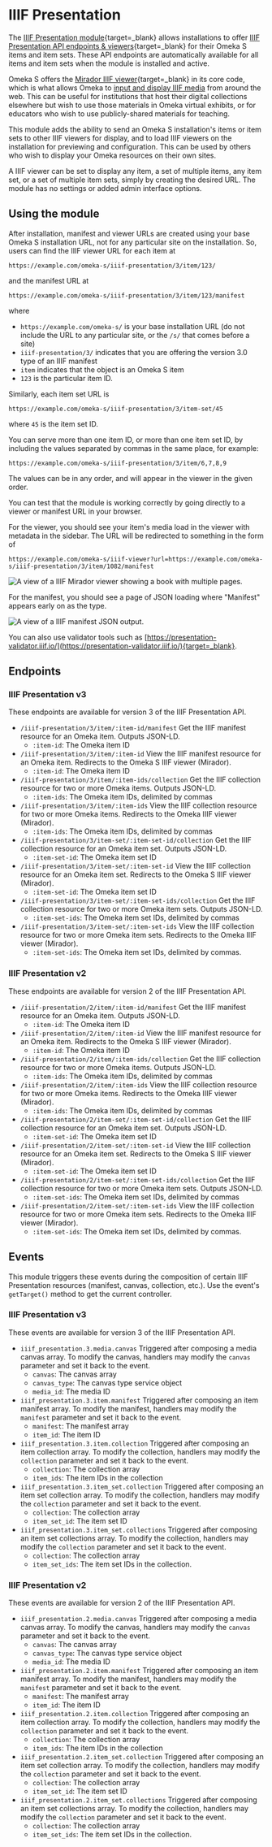 # IIIF Presentation

The [IIIF Presentation module](https://omeka.org/s/modules/IiifPresentation/){target=_blank} allows installations to offer [IIIF Presentation API endpoints & viewers](https://iiif.io/api/presentation/3.0/){target=_blank} for their Omeka S items and item sets. These API endpoints are automatically available for all items and item sets when the module is installed and active. 

Omeka S offers the [Mirador IIIF viewer](https://projectmirador.org/){target=_blank} in its core code, which is what allows Omeka to [input and display IIIF media](../content/media.md#add-media) from around the web. This can be useful for institutions that host their digital collections elsewhere but wish to use those materials in Omeka virtual exhibits, or for educators who wish to use publicly-shared materials for teaching. 

This module adds the ability to send an Omeka S installation's items or item sets to other IIIF viewers for display, and to load IIIF viewers on the installation for previewing and configuration. This can be used by others who wish to display your Omeka resources on their own sites. 

A IIIF viewer can be set to display any item, a set of multiple items, any item set, or a set of multiple item sets, simply by creating the desired URL. The module has no settings or added admin interface options. 

## Using the module

After installation, manifest and viewer URLs are created using your base Omeka S installation URL, not for any particular site on the installation. So, users can find the IIIF viewer URL for each item at 

`
https://example.com/omeka-s/iiif-presentation/3/item/123/
`

and the manifest URL at 

`
https://example.com/omeka-s/iiif-presentation/3/item/123/manifest
`

where 

- `https://example.com/omeka-s/` is your base installation URL (do not include the URL to any particular site, or the `/s/` that comes before a site)
- `iiif-presentation/3/` indicates that you are offering the version 3.0 type of an IIIF manifest
- `item` indicates that the object is an Omeka S item
- `123` is the particular item ID.

Similarly, each item set URL is

`
https://example.com/omeka-s/iiif-presentation/3/item-set/45
`

where `45` is the item set ID.

You can serve more than one item ID, or more than one item set ID, by including the values separated by commas in the same place, for example:

`
https://example.com/omeka-s/iiif-presentation/3/item/6,7,8,9
`

The values can be in any order, and will appear in the viewer in the given order.


You can test that the module is working correctly by going directly to a viewer or manifest URL in your browser. 

For the viewer, you should see your item's media load in the viewer with metadata in the sidebar. The URL will be redirected to something in the form of 

`
https://example.com/omeka-s/iiif-viewer?url=https://example.com/omeka-s/iiif-presentation/3/item/1082/manifest
`

![A view of a IIIF Mirador viewer showing a book with multiple pages.](modulesfiles/iiifpresentation_viewer.png)

For the manifest, you should see a page of JSON loading where "Manifest" appears early on as the type. 

![A view of a IIIF manifest JSON output.](modulesfiles/iiifpresentation_json.png)

You can also use validator tools such as [https://presentation-validator.iiif.io/](https://presentation-validator.iiif.io/){target=_blank}.

## Endpoints

### IIIF Presentation v3

These endpoints are available for version 3 of the IIIF Presentation API.

- `/iiif-presentation/3/item/:item-id/manifest`
    Get the IIIF manifest resource for an Omeka item. Outputs JSON-LD.
    - `:item-id`: The Omeka item ID
- `/iiif-presentation/3/item/:item-id`
    View the IIIF manifest resource for an Omeka item. Redirects to the Omeka S IIIF viewer (Mirador).
    - `:item-id`: The Omeka item ID
- `/iiif-presentation/3/item/:item-ids/collection`
    Get the IIIF collection resource for two or more Omeka items. Outputs JSON-LD.
    - `:item-ids`: The Omeka item IDs, delimited by commas
- `/iiif-presentation/3/item/:item-ids`
    View the IIIF collection resource for two or more Omeka items. Redirects to the Omeka IIIF viewer (Mirador).
    - `:item-ids`: The Omeka item IDs, delimited by commas
- `/iiif-presentation/3/item-set/:item-set-id/collection`
    Get the IIIF collection resource for an Omeka item set. Outputs JSON-LD.
    - `:item-set-id`: The Omeka item set ID
- `/iiif-presentation/3/item-set/:item-set-id`
    View the IIIF collection resource for an Omeka item set. Redirects to the Omeka S IIIF viewer (Mirador).
    - `:item-set-id`: The Omeka item set ID
- `/iiif-presentation/3/item-set/:item-set-ids/collection`
    Get the IIIF collection resource for two or more Omeka item sets. Outputs JSON-LD.
    - `:item-set-ids`: The Omeka item set IDs, delimited by commas
- `/iiif-presentation/3/item-set/:item-set-ids`
    View the IIIF collection resource for two or more Omeka item sets. Redirects to the Omeka IIIF viewer (Mirador).
    - `:item-set-ids`: The Omeka item set IDs, delimited by commas.

### IIIF Presentation v2

These endpoints are available for version 2 of the IIIF Presentation API.

- `/iiif-presentation/2/item/:item-id/manifest`
    Get the IIIF manifest resource for an Omeka item. Outputs JSON-LD.
    - `:item-id`: The Omeka item ID
- `/iiif-presentation/2/item/:item-id`
    View the IIIF manifest resource for an Omeka item. Redirects to the Omeka S IIIF viewer (Mirador).
    - `:item-id`: The Omeka item ID
- `/iiif-presentation/2/item/:item-ids/collection`
    Get the IIIF collection resource for two or more Omeka items. Outputs JSON-LD.
    - `:item-ids`: The Omeka item IDs, delimited by commas
- `/iiif-presentation/2/item/:item-ids`
    View the IIIF collection resource for two or more Omeka items. Redirects to the Omeka IIIF viewer (Mirador).
    - `:item-ids`: The Omeka item IDs, delimited by commas
- `/iiif-presentation/2/item-set/:item-set-id/collection`
    Get the IIIF collection resource for an Omeka item set. Outputs JSON-LD.
    - `:item-set-id`: The Omeka item set ID
- `/iiif-presentation/2/item-set/:item-set-id`
    View the IIIF collection resource for an Omeka item set. Redirects to the Omeka S IIIF viewer (Mirador).
    - `:item-set-id`: The Omeka item set ID
- `/iiif-presentation/2/item-set/:item-set-ids/collection`
    Get the IIIF collection resource for two or more Omeka item sets. Outputs JSON-LD.
    - `:item-set-ids`: The Omeka item set IDs, delimited by commas
- `/iiif-presentation/2/item-set/:item-set-ids`
    View the IIIF collection resource for two or more Omeka item sets. Redirects to the Omeka IIIF viewer (Mirador).
    - `:item-set-ids`: The Omeka item set IDs, delimited by commas.

## Events

This module triggers these events during the composition of certain IIIF Presentation resources (manifest, canvas, collection, etc.). Use the event's `getTarget()` method to get the current controller.

### IIIF Presentation v3

These events are available for version 3 of the IIIF Presentation API.

- `iiif_presentation.3.media.canvas`
    Triggered after composing a media canvas array. To modify the canvas, handlers may modify the `canvas` parameter and set it back to the event.
    - `canvas`: The canvas array
    - `canvas_type`: The canvas type service object
    - `media_id`: The media ID
- `iiif_presentation.3.item.manifest`
    Triggered after composing an item manifest array. To modify the manifest, handlers may modify the `manifest` parameter and set it back to the event.
    - `manifest`: The manifest array
    - `item_id`: The item ID
- `iiif_presentation.3.item.collection`
    Triggered after composing an item collection array. To modify the collection, handlers may modify the `collection` parameter and set it back to the event.
    - `collection`: The collection array
    - `item_ids`: The item IDs in the collection
- `iiif_presentation.3.item_set.collection`
    Triggered after composing an item set collection array. To modify the collection, handlers may modify the `collection` parameter and set it back to the event.
    - `collection`: The collection array
    - `item_set_id`: The item set ID
- `iiif_presentation.3.item_set.collections`
    Triggered after composing an item set collections array. To modify the collection, handlers may modify the `collection` parameter and set it back to the event.
    - `collection`: The collection array
    - `item_set_ids`: The item set IDs in the collection.

### IIIF Presentation v2

These events are available for version 2 of the IIIF Presentation API.

- `iiif_presentation.2.media.canvas`
    Triggered after composing a media canvas array. To modify the canvas, handlers may modify the `canvas` parameter and set it back to the event.
    - `canvas`: The canvas array
    - `canvas_type`: The canvas type service object
    - `media_id`: The media ID
- `iiif_presentation.2.item.manifest`
    Triggered after composing an item manifest array. To modify the manifest, handlers may modify the `manifest` parameter and set it back to the event.
    - `manifest`: The manifest array
    - `item_id`: The item ID
- `iiif_presentation.2.item.collection`
    Triggered after composing an item collection array. To modify the collection, handlers may modify the `collection` parameter and set it back to the event.
    - `collection`: The collection array
    - `item_ids`: The item IDs in the collection
- `iiif_presentation.2.item_set.collection`
    Triggered after composing an item set collection array. To modify the collection, handlers may modify the `collection` parameter and set it back to the event.
    - `collection`: The collection array
    - `item_set_id`: The item set ID
- `iiif_presentation.2.item_set.collections`
    Triggered after composing an item set collections array. To modify the collection, handlers may modify the `collection` parameter and set it back to the event.
    - `collection`: The collection array
    - `item_set_ids`: The item set IDs in the collection.
